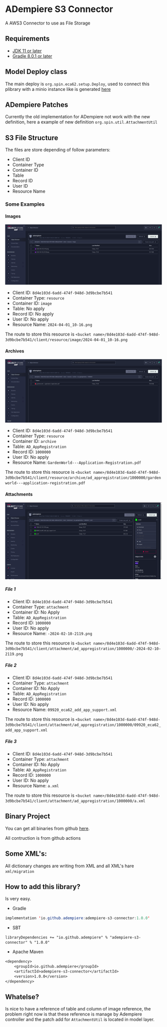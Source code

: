 # ADempiere S3 Connector

A AWS3 Connector to use as File Storage

## Requirements
- [JDK 11 or later](https://adoptium.net/)
- [Gradle 8.0.1 or later](https://gradle.org/install/)

## Model Deploy class
The main deploy is `org.spin.eca62.setup.Deploy`, used to connect this plibrary with a minio instance like is generated [here](https://github.com/adempiere/s3_gateway_rs/blob/main/docker-compose/docker-compose-develop.yml)

## ADempiere Patches
Currently the old implementation for ADempiere not work with the new definition, here a example of new definition `org.spin.util.AttachmentUtil`

## S3 File Structure

The files are store depending of follow parameters:

- Client ID
- Container Type
- Container ID
- Table
- Record ID
- User ID
- Resource Name

### Some Examples

#### Images

![Image](docs/minio-image.png)

- Client ID: `8d4e103d-6add-474f-948d-3d9bcbe7b541`
- Container Type: `resource`
- Container ID: `image`
- Table: No apply
- Record ID: No apply
- User ID: No apply
- Resource Name: `2024-04-01_10-16.png`

The route to store this resource is `<bucket name>/8d4e103d-6add-474f-948d-3d9bcbe7b541/client/resource/image/2024-04-01_10-16.png`

#### Archives

![Image](docs/minio-archive.png)

- Client ID: `8d4e103d-6add-474f-948d-3d9bcbe7b541`
- Container Type: `resource`
- Container ID: `archive`
- Table: `AD_AppRegistration`
- Record ID: `1000000`
- User ID: No apply
- Resource Name: `GardenWorld---Application-Registration.pdf`

The route to store this resource is `<bucket name>/8d4e103d-6add-474f-948d-3d9bcbe7b541/client/resource/archive/ad_appregistration/1000000/gardenworld---application-registration.pdf`

#### Attachments

![Image](docs/minio-attachment.png)

##### File 1
  - Client ID: `8d4e103d-6add-474f-948d-3d9bcbe7b541`
  - Container Type: `attachment`
  - Container ID: No Apply
  - Table: `AD_AppRegistration`
  - Record ID: `1000000`
  - User ID: No apply
  - Resource Name: `-2024-02-10-2119.png`

The route to store this resource is `<bucket name>/8d4e103d-6add-474f-948d-3d9bcbe7b541/client/attachment/ad_appregistration/1000000/-2024-02-10-2119.png`

##### File 2
  - Client ID: `8d4e103d-6add-474f-948d-3d9bcbe7b541`
  - Container Type: `attachment`
  - Container ID: No Apply
  - Table: `AD_AppRegistration`
  - Record ID: `1000000`
  - User ID: No apply
  - Resource Name: `09920_eca62_add_app_support.xml`

The route to store this resource is `<bucket name>/8d4e103d-6add-474f-948d-3d9bcbe7b541/client/attachment/ad_appregistration/1000000/09920_eca62_add_app_support.xml`

##### File 3
  - Client ID: `8d4e103d-6add-474f-948d-3d9bcbe7b541`
  - Container Type: `attachment`
  - Container ID: No Apply
  - Table: `AD_AppRegistration`
  - Record ID: `1000000`
  - User ID: No apply
  - Resource Name: `a.xml`

The route to store this resource is `<bucket name>/8d4e103d-6add-474f-948d-3d9bcbe7b541/client/attachment/ad_appregistration/1000000/a.xml`

## Binary Project

You can get all binaries from github [here](https://central.sonatype.com/artifact/io.github.adempiere/adempiere-s3-connector/1.0.0).

All contruction is from github actions


## Some XML's:

All dictionary changes are writing from XML and all XML's hare `xml/migration`


## How to add this library?

Is very easy.

- Gradle

```Java
implementation 'io.github.adempiere:adempiere-s3-connector:1.0.0'
```

- SBT

```
libraryDependencies += "io.github.adempiere" % "adempiere-s3-connector" % "1.0.0"
```

- Apache Maven

```
<dependency>
    <groupId>io.github.adempiere</groupId>
    <artifactId>adempiere-s3-connector</artifactId>
    <version>1.0.0</version>
</dependency>
```

## Whatelse?

Is nice to have a reference of table and column of image reference, the problem right now is that these reference is manage by Adempiere controller and the patch add for `AttachmentUtil` is located in model layer.
